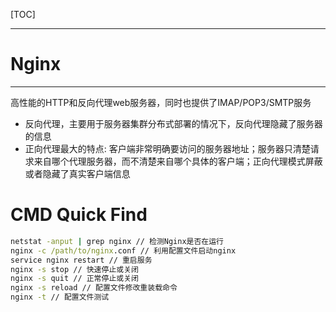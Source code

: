 [TOC]

---



# Nginx

---

高性能的HTTP和反向代理web服务器，同时也提供了IMAP/POP3/SMTP服务

- 反向代理，主要用于服务器集群分布式部署的情况下，反向代理隐藏了服务器的信息
- 正向代理最大的特点: 客户端非常明确要访问的服务器地址；服务器只清楚请求来自哪个代理服务器，而不清楚来自哪个具体的客户端；正向代理模式屏蔽或者隐藏了真实客户端信息





# CMD Quick Find

```cmd
netstat -anput | grep nginx // 检测Nginx是否在运行
nginx -c /path/to/nginx.conf // 利用配置文件启动nginx
service nginx restart // 重启服务
nginx -s stop // 快速停止或关闭
nginx -s quit // 正常停止或关闭
nginx -s reload // 配置文件修改重装载命令
nginx -t // 配置文件测试
```

